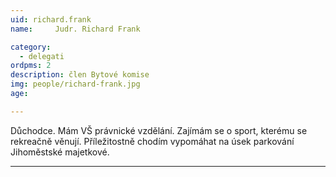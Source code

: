 ```yaml
---
uid: richard.frank
name:     Judr. Richard Frank

category:
  - delegati
ordpms: 2  
description: člen Bytové komise
img: people/richard-frank.jpg
age: 

---
```


Důchodce. Mám VŠ právnické vzdělání. Zajímám se o sport, kterému se rekreačně věnují. 
Příležitostně chodím vypomáhat na úsek parkování Jihoměstské majetkové.

---
